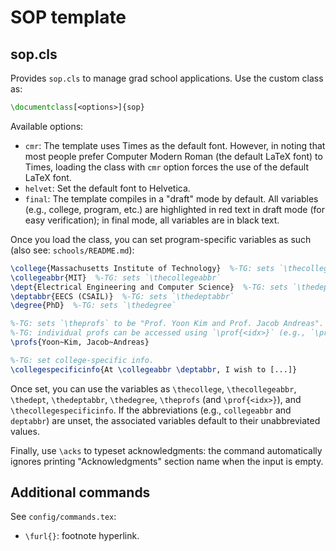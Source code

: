 # SOP template

## sop.cls

Provides `sop.cls` to manage grad school applications. Use the custom class as:

```tex
\documentclass[<options>]{sop}
```

Available options:
- `cmr`: The template uses Times as the default font. However, in noting that most people prefer Computer Modern Roman (the default LaTeX font) to Times, loading the class with `cmr` option forces the use of the default LaTeX font.
- `helvet`: Set the default font to Helvetica.
- `final`: The template compiles in a "draft" mode by default. All variables (e.g., college, program, etc.) are highlighted in red text in draft mode (for easy verification); in final mode, all variables are in black text.

Once you load the class, you can set program-specific variables as such (also see: `schools/README.md`):

```tex
\college{Massachusetts Institute of Technology}  %-TG: sets `\thecollege`
\collegeabbr{MIT}  %-TG: sets `\thecollegeabbr`
\dept{Electrical Engineering and Computer Science}  %-TG: sets `\thedept`
\deptabbr{EECS (CSAIL)}  %-TG: sets `\thedeptabbr`
\degree{PhD}  %-TG: sets `\thedegree`

%-TG: sets `\theprofs` to be "Prof. Yoon Kim and Prof. Jacob Andreas".
%-TG: individual profs can be accessed using `\prof{<idx>}` (e.g., `\prof{1}`).
\profs{Yoon~Kim, Jacob~Andreas}

%-TG: set college-specific info.
\collegespecificinfo{At \collegeabbr \deptabbr, I wish to [...]}
```

Once set, you can use the variables as `\thecollege`, `\thecollegeabbr`, `\thedept`, `\thedeptabbr`, `\thedegree`, `\theprofs` (and `\prof{<idx>}`), and `\thecollegespecificinfo`. If the abbreviations (e.g., `collegeabbr` and `deptabbr`) are unset, the associated variables default to their unabbreviated values.

Finally, use `\acks` to typeset acknowledgments: the command automatically ignores printing "Acknowledgments" section name when the input is empty.

## Additional commands

See `config/commands.tex`:
- `\furl{}`: footnote hyperlink.
